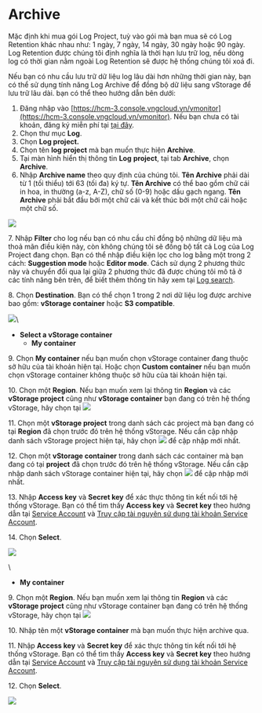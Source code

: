 # Archive

Mặc định khi mua gói Log Project, tuỳ vào gói mà bạn mua sẽ có Log Retention khác nhau như: 1 ngày, 7 ngày, 14 ngày, 30 ngày hoặc 90 ngày. Log Retention được chúng tôi định nghĩa là thời hạn lưu trữ log, nếu dòng log có thời gian nằm ngoài Log Retention sẽ được hệ thống chúng tôi xoá đi.

Nếu bạn có nhu cầu lưu trữ dữ liệu log lâu dài hơn những thời gian này, bạn có thể sử dụng tính năng Log Archive để đồng bộ dữ liệu sang vStorage để lưu trữ lâu dài. bạn có thể theo hướng dẫn bên dưới:&#x20;

1. Đăng nhập vào [https://hcm-3.console.vngcloud.vn/vmonitor](https://hcm-3.console.vngcloud.vn/vmonitor). Nếu bạn chưa có tài khoản, đăng ký miễn phí tại [tại đây](https://register.vngcloud.vn/signup).
2. Chọn thư mục **Log**.
3. Chọn **Log project.**
4. Chọn tên **log project** mà bạn muốn thực hiện **Archive**.
5. Tại màn hình hiển thị thông tin **Log** **project**, tại tab **Archive**, chọn **Archive**.
6. Nhập **Archive name** theo quy định của chúng tôi. **Tên Archive** phải dài từ 1 (tối thiểu) tới 63 (tối đa) ký tự. **Tên Archive** có thể bao gồm chữ cái in hoa, in thường (a-z, A-Z), chữ số (0-9) hoặc dấu gạch ngang. **Tên Archive** phải bắt đầu bởi một chữ cái và kết thúc bởi một chữ cái hoặc một chữ số.

![](http://docs.vngcloud.vn/download/attachments/49650638/image2023-4-27\_9-50-52.png?version=1\&modificationDate=1682563852000\&api=v2)

7\. Nhập **Filter** cho log nếu bạn có nhu cầu chỉ đồng bộ những dữ liệu mà thoả mãn điều kiện này, còn không chúng tôi sẽ đồng bộ tất cả Log của Log Project đang chọn. Bạn có thể nhập điều kiện lọc cho log bằng một trong 2 cách: **Suggestion mode** hoặc **Editor mode**. Cách sử dụng 2 phương thức này và chuyển đổi qua lại giữa 2 phương thức đã được chúng tôi mô tả ở các tính năng bên trên, để biết thêm thông tin hãy xem tại [Log search](http://docs.vngcloud.vn/display/VPV/Log+search).

8\. Chọn **Destination**. Bạn có thể chọn 1 trong 2 nơi dữ liệu log được archive bao gồm: **vStorage container** hoặc **S3 compatible**.&#x20;

![](http://docs.vngcloud.vn/download/attachments/49650638/image2023-4-27\_9-55-51.png?version=1\&modificationDate=1682564151000\&api=v2)\


* **Select a vStorage container**
  * **My container**

9\. Chọn **My container** nếu bạn muốn chọn vStorage container đang thuộc sở hữu của tài khoản hiện tại. Hoặc chọn **Custom container** nếu bạn muốn chọn vStorage container không thuộc sở hữu của tài khoản hiện tại.

10\. Chọn một **Region**. Nếu bạn muốn xem lại thông tin **Region** và các **vStorage project** cũng như **vStorage container** bạn đang có trên hệ thống vStorage, hãy chọn tại ![](http://docs.vngcloud.vn/download/thumbnails/49650638/image2023-4-27\_13-54-3.png?version=1\&modificationDate=1682578442000\&api=v2)

11\. Chọn một **vStorage project** trong danh sách các project mà bạn đang có tại **Region** đã chọn trước đó trên hệ thống vStorage. Nếu cần cập nhập danh sách vStorage project hiện tại, hãy chọn ![](http://docs.vngcloud.vn/download/thumbnails/49650638/image2023-4-27\_13-55-2.png?version=1\&modificationDate=1682578502000\&api=v2) để cập nhập mới nhất.

12\. Chọn một **vStorage container** trong danh sách các container mà bạn đang có tại **project** đã chọn trước đó trên hệ thống vStorage. Nếu cần cập nhập danh sách vStorage container hiện tại, hãy chọn ![](http://docs.vngcloud.vn/download/thumbnails/49650638/image2023-4-27\_13-55-2.png?version=1\&modificationDate=1682578502000\&api=v2) để cập nhập mới nhất.

13\. Nhập **Access key** và **Secret key** để xác thực thông tin kết nối tới hệ thống vStorage. Bạn có thể tìm thấy **Access key** và **Secret key** theo hướng dẫn tại [Service Account](http://docs.vngcloud.vn/display/ONVINA/Service+Account) và [Truy cập tài nguyên sử dụng tài khoản Service Account](http://docs.vngcloud.vn/pages/viewpage.action?pageId=49648950).

14\. Chọn **Select**.

![](http://docs.vngcloud.vn/download/attachments/49650638/image2023-4-27\_13-51-54.png?version=1\&modificationDate=1682578314000\&api=v2)

\


* **My container**

9\. Chọn một **Region**. Nếu bạn muốn xem lại thông tin **Region** và các **vStorage project** cũng như vStorage container bạn đang có trên hệ thống vStorage, hãy chọn tại ![](http://docs.vngcloud.vn/download/thumbnails/49650638/image2023-4-27\_13-54-3.png?version=1\&modificationDate=1682578442000\&api=v2)

10\. Nhập tên một **vStorage container** mà bạn muốn thực hiện archive qua.

11\. Nhập **Access key** và **Secret key** để xác thực thông tin kết nối tới hệ thống vStorage. Bạn có thể tìm thấy **Access key** và **Secret key** theo hướng dẫn tại [Service Account](http://docs.vngcloud.vn/display/ONVINA/Service+Account) và [Truy cập tài nguyên sử dụng tài khoản Service Account](http://docs.vngcloud.vn/pages/viewpage.action?pageId=49648950).

12\. Chọn **Select**.

![](http://docs.vngcloud.vn/download/attachments/49650638/image2023-4-27\_14-25-49.png?version=1\&modificationDate=1682580349000\&api=v2)
